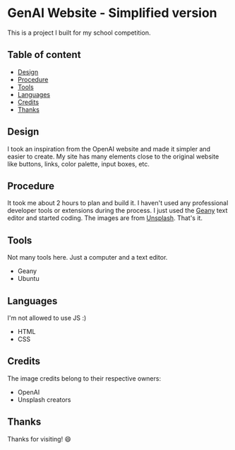 # GenAI Website - Simplified version
This is a project I built for my school competition. 

## Table of content
- [Design](#design)
- [Procedure](#procedure)
- [Tools](#tools)
- [Languages](#languages)
- [Credits](#credits)
- [Thanks](#thanks)

## Design
I took an inspiration from the OpenAI website and made it simpler and easier to create. My site has many elements close to the original website like buttons, links, color palette, input boxes, etc.

## Procedure
It took me about 2 hours to plan and build it. I haven't used any professional developer tools or extensions during the process. I just used the [Geany](https://geany.org) text editor and started coding. The images are from [Unsplash](https://unsplash.com). That's it.

## Tools
Not many tools here. Just a computer and a text editor.
- Geany
- Ubuntu

## Languages
I'm not allowed to use JS :)
- HTML
- CSS

## Credits
The image credits belong to their respective owners: 
- OpenAI
- Unsplash creators

## Thanks
Thanks for visiting! 😄
